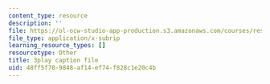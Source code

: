 ```yaml
---
content_type: resource
description: ''
file: https://ol-ocw-studio-app-production.s3.amazonaws.com/courses/res-18-006-calculus-revisited-single-variable-calculus-fall-2010/48ff5f709848af14ef74f828c1e20c4b_WfdBrggGJyg.srt
file_type: application/x-subrip
learning_resource_types: []
resourcetype: Other
title: 3play caption file
uid: 48ff5f70-9848-af14-ef74-f828c1e20c4b
---
```


